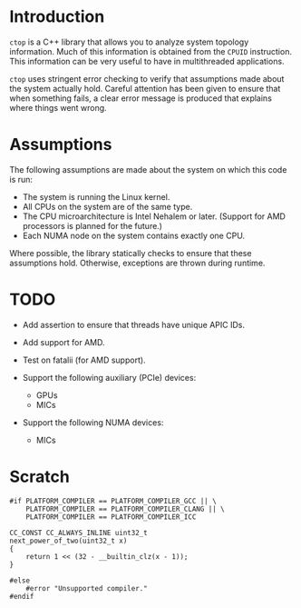 <!--
  ** File Name: README.md
  ** Author:    Aditya Ramesh
  ** Date:      07/29/2014
  ** Contact:   _@adityaramesh.com
-->

# Introduction

`ctop` is a C++ library that allows you to analyze system topology information.
Much of this information is obtained from the `CPUID` instruction. This
information can be very useful to have in multithreaded applications.

`ctop` uses stringent error checking to verify that assumptions made about the
system actually hold. Careful attention has been given to ensure that when
something fails, a clear error message is produced that explains where things
went wrong.

# Assumptions

The following assumptions are made about the system on which this code is run:
  - The system is running the Linux kernel.
  - All CPUs on the system are of the same type.
  - The CPU microarchitecture is Intel Nehalem or later. (Support for AMD
  processors is planned for the future.)
  - Each NUMA node on the system contains exactly one CPU.

Where possible, the library statically checks to ensure that these assumptions
hold. Otherwise, exceptions are thrown during runtime.

# TODO

- Add assertion to ensure that threads have unique APIC IDs.
- Add support for AMD.
- Test on fatalii (for AMD support).

- Support the following auxiliary (PCIe) devices:
  - GPUs
  - MICs

- Support the following NUMA devices:
  - MICs

# Scratch

	#if PLATFORM_COMPILER == PLATFORM_COMPILER_GCC || \
	    PLATFORM_COMPILER == PLATFORM_COMPILER_CLANG || \
	    PLATFORM_COMPILER == PLATFORM_COMPILER_ICC
	
	CC_CONST CC_ALWAYS_INLINE uint32_t 
	next_power_of_two(uint32_t x)
	{
		return 1 << (32 - __builtin_clz(x - 1));
	}
	
	#else
		#error "Unsupported compiler."
	#endif
